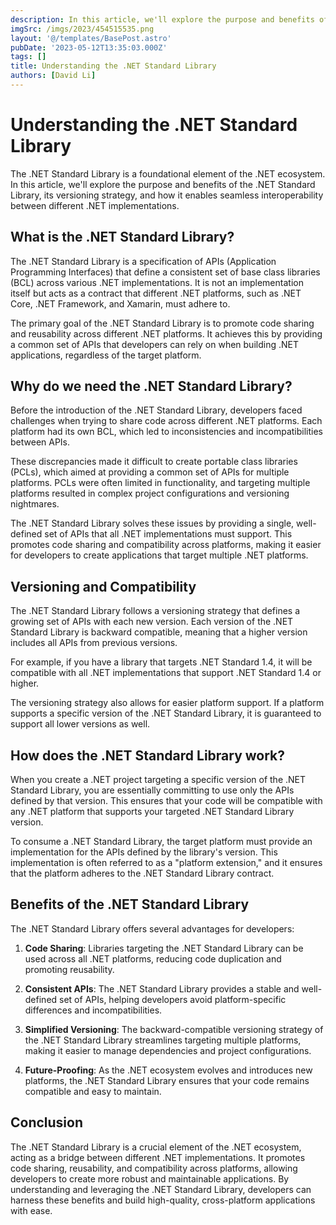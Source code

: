 ```yaml
---
description: In this article, we'll explore the purpose and benefits of the
imgSrc: /imgs/2023/454515535.png
layout: '@/templates/BasePost.astro'
pubDate: '2023-05-12T13:35:03.000Z'
tags: []
title: Understanding the .NET Standard Library
authors: [David Li]
---
```


# Understanding the .NET Standard Library

The .NET Standard Library is a foundational element of the .NET ecosystem. In this article, we'll explore the purpose and benefits of the .NET Standard Library, its versioning strategy, and how it enables seamless interoperability between different .NET implementations.

## What is the .NET Standard Library?

The .NET Standard Library is a specification of APIs (Application Programming Interfaces) that define a consistent set of base class libraries (BCL) across various .NET implementations. It is not an implementation itself but acts as a contract that different .NET platforms, such as .NET Core, .NET Framework, and Xamarin, must adhere to.

The primary goal of the .NET Standard Library is to promote code sharing and reusability across different .NET platforms. It achieves this by providing a common set of APIs that developers can rely on when building .NET applications, regardless of the target platform.

## Why do we need the .NET Standard Library?

Before the introduction of the .NET Standard Library, developers faced challenges when trying to share code across different .NET platforms. Each platform had its own BCL, which led to inconsistencies and incompatibilities between APIs.

These discrepancies made it difficult to create portable class libraries (PCLs), which aimed at providing a common set of APIs for multiple platforms. PCLs were often limited in functionality, and targeting multiple platforms resulted in complex project configurations and versioning nightmares.

The .NET Standard Library solves these issues by providing a single, well-defined set of APIs that all .NET implementations must support. This promotes code sharing and compatibility across platforms, making it easier for developers to create applications that target multiple .NET platforms.

## Versioning and Compatibility

The .NET Standard Library follows a versioning strategy that defines a growing set of APIs with each new version. Each version of the .NET Standard Library is backward compatible, meaning that a higher version includes all APIs from previous versions.

For example, if you have a library that targets .NET Standard 1.4, it will be compatible with all .NET implementations that support .NET Standard 1.4 or higher.

The versioning strategy also allows for easier platform support. If a platform supports a specific version of the .NET Standard Library, it is guaranteed to support all lower versions as well.

## How does the .NET Standard Library work?

When you create a .NET project targeting a specific version of the .NET Standard Library, you are essentially committing to use only the APIs defined by that version. This ensures that your code will be compatible with any .NET platform that supports your targeted .NET Standard Library version.

To consume a .NET Standard Library, the target platform must provide an implementation for the APIs defined by the library's version. This implementation is often referred to as a "platform extension," and it ensures that the platform adheres to the .NET Standard Library contract.

## Benefits of the .NET Standard Library

The .NET Standard Library offers several advantages for developers:

1. **Code Sharing**: Libraries targeting the .NET Standard Library can be used across all .NET platforms, reducing code duplication and promoting reusability.

2. **Consistent APIs**: The .NET Standard Library provides a stable and well-defined set of APIs, helping developers avoid platform-specific differences and incompatibilities.

3. **Simplified Versioning**: The backward-compatible versioning strategy of the .NET Standard Library streamlines targeting multiple platforms, making it easier to manage dependencies and project configurations.

4. **Future-Proofing**: As the .NET ecosystem evolves and introduces new platforms, the .NET Standard Library ensures that your code remains compatible and easy to maintain.

## Conclusion

The .NET Standard Library is a crucial element of the .NET ecosystem, acting as a bridge between different .NET implementations. It promotes code sharing, reusability, and compatibility across platforms, allowing developers to create more robust and maintainable applications. By understanding and leveraging the .NET Standard Library, developers can harness these benefits and build high-quality, cross-platform applications with ease.
